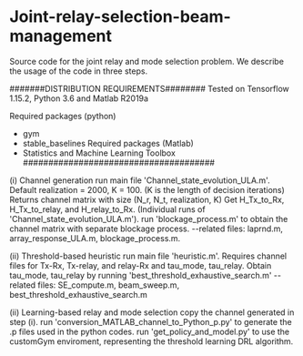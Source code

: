 # Joint-relay-selection-beam-management

Source code for the joint relay and mode selection problem. We describe the usage of the code in three steps.

#######DISTRIBUTION REQUIREMENTS########
Tested on Tensorflow 1.15.2, Python 3.6 and Matlab R2019a

Required packages (python)
- gym
- stable_baselines
Required packages (Matlab)
- Statistics and Machine Learning Toolbox
######################################

(i) Channel generation
run main file 'Channel_state_evolution_ULA.m'. Default realization = 2000, K = 100. (K is the length of decision iterations)
Returns channel matrix with size (N_r, N_t, realization, K)
Get H_Tx_to_Rx, H_Tx_to_relay, and H_relay_to_Rx. (Individual runs of 'Channel_state_evolution_ULA.m'). 
run 'blockage_process.m' to obtain the channel matrix with separate blockage process.
--related files: laprnd.m, array_response_ULA.m, blockage_process.m.

(ii) Threshold-based heuristic
run main file 'heuristic.m'. Requires channel files for Tx-Rx, Tx-relay, and relay-Rx and tau_mode, tau_relay.
Obtain tau_mode, tau_relay by running 'best_threshold_exhaustive_search.m'
--related files: SE_compute.m, beam_sweep.m, best_threshold_exhaustive_search.m

(ii) Learning-based relay and mode selection
copy the channel generated in step (i).
run 'conversion_MATLAB_channel_to_Python_p.py' to generate the .p files used in the python codes.
run 'get_policy_and_model.py' to use the customGym enviroment, representing the threshold learning DRL algorithm. 
